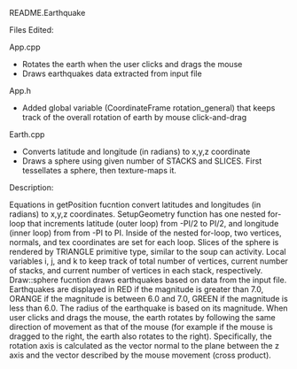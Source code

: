 README.Earthquake

Files Edited:

App.cpp
- Rotates the earth when the user clicks and drags the mouse
- Draws earthquakes data extracted from input file

App.h
- Added global variable (CoordinateFrame rotation_general) that keeps track of the overall rotation of earth by mouse click-and-drag

Earth.cpp
- Converts latitude and longitude (in radians) to x,y,z coordinate
- Draws a sphere using given number of STACKS and SLICES. First tessellates a sphere, then texture-maps it. 

Description:

Equations in getPosition fucntion convert latitudes and longitudes (in radians) to x,y,z coordinates.
SetupGeometry function has one nested for-loop that increments latitude (outer loop) from -PI/2 to PI/2, and longitude (inner loop) from from -PI to PI.
Inside of the nested for-loop, two vertices, normals, and tex coordinates are set for each loop.
Slices of the sphere is rendered by TRIANGLE primitive type, similar to the soup can activity.
Local variables i, j, and k to keep track of total number of vertices, current number of stacks, and current number of vertices in each stack, respectively.
Draw::sphere fucntion draws earthquakes based on data from the input file.
Earthquakes are displayed in RED if the magnitude is greater than 7.0, ORANGE if the magnitude is between 6.0 and 7.0, GREEN if the magnitude is less than 6.0.
The radius of the earthquake is based on its magnitude.
When user clicks and drags the mouse, the earth rotates by following the same direction of movement as that of the mouse (for example if the mouse is dragged to the right, the earth also rotates to the right).
Specifically, the rotation axis is calculated as the vector normal to the plane between the z axis and the vector described by the mouse movement (cross product). 

